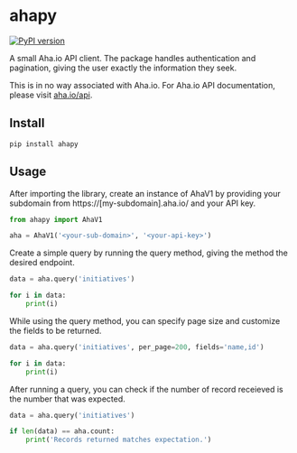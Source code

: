 # ahapy

[![PyPI version](https://badge.fury.io/py/ahapy.svg)](https://badge.fury.io/py/ahapy)


A small Aha.io API client. The package handles authentication and pagination, giving the user exactly the information they seek.

This is in no way associated with Aha.io. For Aha.io API documentation, please visit [aha.io/api](https://www.aha.io/api).


## Install
```commandline
pip install ahapy
```


## Usage

After importing the library, create an instance of AhaV1 by providing your subdomain from https://[my-subdomain].aha.io/ and your API key.
```python
from ahapy import AhaV1

aha = AhaV1('<your-sub-domain>', '<your-api-key>')
```

Create a simple query by running the query method, giving the method the desired endpoint.
```python
data = aha.query('initiatives')

for i in data:
    print(i)
```

While using the query method, you can specify page size and customize the fields to be returned.
```python
data = aha.query('initiatives', per_page=200, fields='name,id')

for i in data:
    print(i)
```

After running a query, you can check if the number of record receieved is the number that was expected.

```python
data = aha.query('initiatives')

if len(data) == aha.count:
    print('Records returned matches expectation.')
```
